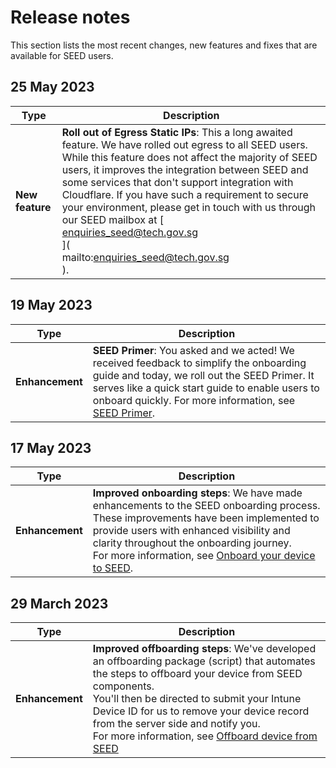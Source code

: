 # Release notes

This section lists the most recent changes, new features and fixes that are available for SEED users.

## 25 May 2023

| **Type** 	| **Description** 	|
|---	|---	|
| **New feature** 	| **Roll out of Egress Static IPs**: This a long awaited feature. We have rolled out egress to all SEED users. While this feature does not affect the majority of SEED users, it improves the integration between SEED and some services that don't support integration with Cloudflare. If you have such a requirement to secure your environment, please get in touch with us through our SEED mailbox at [<br>enquiries_seed@tech.gov.sg<br>](<br>mailto:enquiries_seed@tech.gov.sg<br>).|


## 19 May 2023

| **Type** 	| **Description** 	|
|---	|---	|
| **Enhancement** 	| **SEED Primer**: You asked and we acted! We received feedback to simplify the onboarding guide and today, we roll out the SEED Primer. It serves like a quick start guide to enable users to onboard quickly. For more information, see [SEED Primer](https://docs.developer.tech.gov.sg/docs/seed-primer/). |


## 17 May 2023

| **Type** 	| **Description** 	|
|---	|---	|
| **Enhancement** 	| **Improved onboarding steps**: We have made enhancements to the SEED onboarding process. These improvements have been implemented to provide users with enhanced visibility and clarity throughout the onboarding journey.<br> For more information, see [Onboard your device to SEED](https://docs.developer.tech.gov.sg/docs/security-suite-for-engineering-endpoint-devices/onboard-device/onboard-device-to-seed). 	|



## 29 March 2023

| **Type** 	| **Description** 	|
|---	|---	|
| **Enhancement** 	| **Improved offboarding steps**: We've developed an offboarding package (script) that automates the steps to offboard your device from SEED components. <br> You'll then be directed to submit your Intune Device ID for us to remove your device record from the server side and notify you. <br> For more information, see [Offboard device from SEED](offboard-device/offboard-device-from-seed.md)	|

